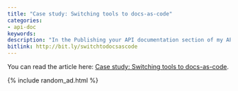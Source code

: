 ```yaml
---
title: "Case study: Switching tools to docs-as-code"
categories:
- api-doc
keywords:
description: "In the Publishing your API documentation section of my API documentation course, I recently added a new topic called \"Case study: Switching tools to docs-as-code\". In this article, I dive into a lot of challenges, decisions, and other details we faced in converting to the docs-as-code model, especially when publishing the output directly from the server."
bitlink: http://bit.ly/switchtodocsascode
---
```


You can read the article here: [Case study: Switching tools to docs-as-code](https://idratherbewriting.com/learnapidoc/pubapis_switching_to_docs_as_code.html).

{% include random_ad.html %}
